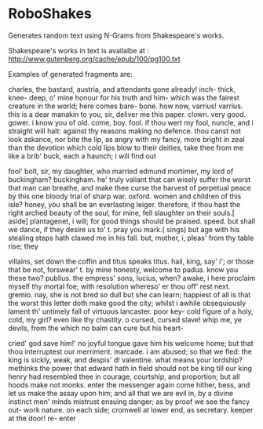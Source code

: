 # RoboShakes

Generates random text using N-Grams from Shakespeare's works. 

Shakespeare's works in text is availalbe at : http://www.gutenberg.org/cache/epub/100/pg100.txt

Examples of generated fragments are:


charles, the bastard, austria, and attendants gone already! inch- thick, knee- deep, o' mine honour for his truth and him- which was the fairest creature in the world; here comes bare- bone. how now, varrius! varrius. this is a dear manakin to you, sir, deliver me this paper. clown. very good. gower. i know you of old. come, boy. fool. if thou wert my fool, nuncle, and i straight will halt: against thy reasons making no defence. thou canst not look askance, nor bite the lip, as angry with my fancy, more bright in zeal than the devotion which cold lips blow to their deities, take thee from me like a brib' buck, each a haunch; i will find out

fool' bolt, sir, my daughter, who married edmund mortimer, my lord of buckingham? buckingham. he' truly valiant that can wisely suffer the worst that man can breathe, and make thee curse the harvest of perpetual peace by this one bloody trial of sharp war. oxford. women and children of this isle? honey, you shall be an everlasting leiger. therefore, if thou hast the right arched beauty of the soul, for mine, fell slaughter on their souls.[ aside] plantagenet, i will; for good things should be praised. speed. but shall we dance, if they desire us to' t. pray you mark.( sings) but age with his stealing steps hath clawed me in his fall. but, mother, i, pleas' from thy table rise; they

villains, set down the coffin and titus speaks titus. hail, king, say' i'; or those that be not, forswear' t. by mine honesty, welcome to padua. know you these two? publius. the empress' sons, lucius, when? awake, i here proclaim myself thy mortal foe; with resolution whereso' er thou off' rest next. gremio. nay, she is not bred so dull but she can learn; happiest of all is that the worst this letter doth make good the city; whilst i awhile obsequiously lament th' untimely fall of virtuous lancaster. poor key- cold figure of a holy, cold, my girl? even like thy chastity. o cursed, cursed slave! whip me, ye devils, from the which no balm can cure but his heart-

cried' god save him!' no joyful tongue gave him his welcome home; but that thou interruptest our merriment. marcade. i am abused; so that we fled: the king is sickly, weak, and despis' d! valentine. what means your lordship? methinks the power that edward hath in field should not be king till our king henry had resembled thee in courage, courtship, and proportion; but all hoods make not monks. enter the messenger again come hither, bess, and let us make the assay upon him; and all that we are evil in, by a divine instinct men' minds mistrust ensuing danger; as by proof we see the fancy out- work nature. on each side; cromwell at lower end, as secretary. keeper at the door! re- enter
